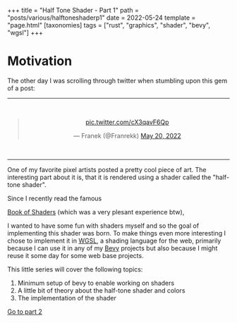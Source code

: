 +++
title = "Half Tone Shader - Part 1"
path = "posts/various/halftoneshaderp1"
date = 2022-05-24
template = "page.html"
[taxonomies]
tags = ["rust", "graphics", "shader", "bevy", "wgsl"]
+++

# Motivation

The other day I was scrolling through twitter when stumbling upon this gem of a post:

---

<br/>
<div align="center">
<blockquote class="twitter-tweet">
<p lang="und" dir="ltr">
<a href="https://t.co/cX3qavF6Qp">pic.twitter.com/cX3qavF6Qp</a>
</p>
&mdash; Franek
(@Franrekk) 
<a href="https://twitter.com/Franrekk/status/1527676092768997376?ref_src=twsrc%5Etfw">
May 20, 2022
</a>
</blockquote> 
<script async src="https://platform.twitter.com/widgets.js" charset="utf-8"></script>
</div>
<br/>

---

One of my favorite pixel artists posted a pretty cool piece of art. The
interesting part about it is, that it is rendered using a shader called the
"half-tone shader".

Since I recently read the famous

[Book of Shaders](https://thebookofshaders.com/) (which was a very plesant experience btw),

I wanted to have some fun with shaders myself and so the goal of implementing
this shader was born. To make things even more interesting I chose to implement
it in [WGSL](https://gpuweb.github.io/gpuweb/wgsl/), a shading language for the
web, primarily because I can use it in any of my
[Bevy](https://bevyengine.org/) projects but also because I might reuse it some
day for some web base projects.

This little series will cover the following topics:

1. Minimum setup of bevy to enable working on shaders 
2. A little bit of theory about the half-tone shader and colors 
3. The implementation of the shader

[Go to part 2](../halftoneshaderp2)
